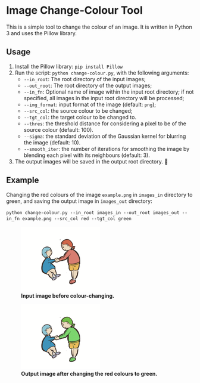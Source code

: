 # Image Change-Colour Tool

This is a simple tool to change the colour of an image. It is written in Python 3 and uses the Pillow library.

## Usage

1. Install the Pillow library: `pip install Pillow`
2. Run the script: `python change-colour.py`, with the following arguments:
    - `--in_root`: The root directory of the input images;
    - `--out_root`: The root directory of the output images;
    - `--in_fn`: Optional name of image within the input root directory; if not specified, all images in the input root directory will be processed;
    - `--img_format`: input format of the image (default: `png`);
    - `--src_col`: the source colour to be changed;
    - `--tgt_col`: the target colour to be changed to.
    - `--thres`: the threshold distance for considering a pixel to be of the source colour (default: 100).
    - `--sigma`: the standard deviation of the Gaussian kernel for blurring the image (default: 10).
    - `--smooth_iter`: the number of iterations for smoothing the image by blending each pixel with its neighbours (default: 3).
3. The output images will be saved in the output root directory. 🍺

## Example
Changing the red colours of the image `example.png` in `images_in` directory to green, and saving the output image in `images_out` directory:
```
python change-colour.py --in_root images_in --out_root images_out --in_fn example.png --src_col red --tgt_col green
```

<figure>
<img src="./images_in/example.png" alt="Trulli" style="width:50%">
<figcaption><b>Input image before colour-changing.</b></figcaption>
</figure>

<figure>
<img src="./images_out/example_red2green.png" alt="Trulli" style="width:50%">
<figcaption><b>Output image after changing the red colours to green.</b></figcaption>
</figure>

